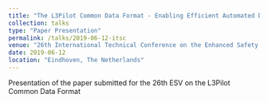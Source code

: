 ```yaml
---
title: "The L3Pilot Common Data Format - Enabling Efficient Automated Driving Data Analysis"
collection: talks
type: "Paper Presentation"
permalink: /talks/2019-06-12-itsc
venue: "26th International Technical Conference on the Enhanced Safety of Vehicles (ESV)"
date: 2019-06-12
location: "Eindhoven, The Netherlands"
---
```


Presentation of the paper submitted for the 26th ESV on the L3Pilot Common Data Format
